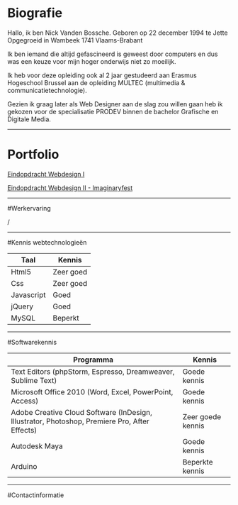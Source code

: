 # Biografie

Hallo, ik ben Nick Vanden Bossche. 
Geboren op 22 december 1994 te Jette
Opgegroeid in Wambeek 1741 Vlaams-Brabant

Ik ben iemand die altijd gefascineerd is geweest door computers en 
dus was een keuze voor mijn hoger onderwijs niet zo moeilijk.

Ik heb voor deze opleiding ook al 2 jaar gestudeerd aan Erasmus Hogeschool Brussel aan de opleiding MULTEC (multimedia & communicatietechnologie). 

Gezien ik graag later als Web Designer aan de slag zou willen gaan heb ik gekozen voor de specialisatie PRODEV binnen de bachelor Grafische en Digitale Media.
************************************************************************************************************************
# Portfolio

[Eindopdracht Webdesign I](http://www.arteveldehogeschool.be/campusGDM/studenten_201415/nickvand8/webdesign1/examenopdracht/Index.html)

[Eindopdracht Webdesign II - Imaginaryfest](http://www.arteveldehogeschool.be/campusGDM/studenten_201415/nickvand8/webdesign2/imaginaryfest/site/index.html)
************************************************************************************************************************
#Werkervaring

/
************************************************************************************************************************
#Kennis webtechnologieën

| Taal | Kennis |
|------|--------|
|Html5|Zeer goed|
|Css|Zeer goed|
|Javascript|Goed|
|jQuery|Goed|
|MySQL|Beperkt|
************************************************************************************************************************
#Softwarekennis

| Programma | Kennis |
|------------|--------|
| Text Editors (phpStorm, Espresso, Dreamweaver, Sublime Text) | Goede kennis |
| Microsoft Office 2010 (Word, Excel, PowerPoint, Access) | Goede kennis |
| Adobe Creative Cloud Software (InDesign, Illustrator, Photoshop, Premiere Pro, After Effects)	| Zeer goede kennis |
| Autodesk Maya | Goede kennis |
| Arduino | Beperkte kennis |
************************************************************************************************************************
#Contactinformatie

